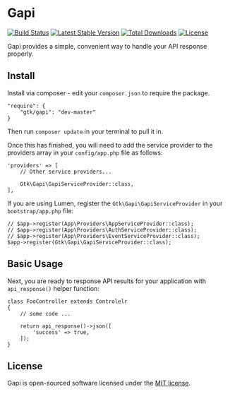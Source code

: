 # Gapi

[![Build Status](https://travis-ci.org/gtkvn/gapi.svg?branch=v0.1.0)](https://travis-ci.org/gtkvn/gapi)
[![Latest Stable Version](https://poser.pugx.org/gtk/gapi/v/stable)](https://packagist.org/packages/gtk/gapi)
[![Total Downloads](https://poser.pugx.org/gtk/gapi/downloads)](https://packagist.org/packages/gtk/gapi)
[![License](https://poser.pugx.org/gtk/gapi/license)](https://packagist.org/packages/gtk/gapi)

Gapi provides a simple, convenient way to handle your API response properly.

## Install

Install via composer - edit your `composer.json` to require the package.

    "require": {
        "gtk/gapi": "dev-master"
    }

Then run `composer update` in your terminal to pull it in.

Once this has finished, you will need to add the service provider to the providers array in your `config/app.php` file as follows:

    'providers' => [
        // Other service providers...

        Gtk\Gapi\GapiServiceProvider::class,
    ],

If you are using Lumen, register the `Gtk\Gapi\GapiServiceProvider` in your `bootstrap/app.php` file:

    // $app->register(App\Providers\AppServiceProvider::class);
    // $app->register(App\Providers\AuthServiceProvider::class);
    // $app->register(App\Providers\EventServiceProvider::class);
    $app->register(Gtk\Gapi\GapiServiceProvider::class);
    
## Basic Usage

Next, you are ready to response API results for your application with `api_response()` helper function:

    class FooController extends Controlelr
    {
        // some code ...

        return api_response()->json([
            'success' => true,
        ]);
    }

## License

Gapi is open-sourced software licensed under the [MIT license](http://opensource.org/licenses/MIT).
